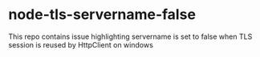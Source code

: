# node-tls-servername-false
This repo contains issue highlighting servername is set to false when TLS session is reused by HttpClient on windows

